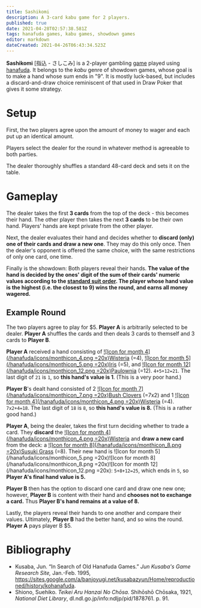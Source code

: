 ```yaml
---
title: Sashikomi
description: A 3-card kabu game for 2 players.
published: true
date: 2021-04-28T02:57:38.581Z
tags: hanafuda games, kabu games, showdown games
editor: markdown
dateCreated: 2021-04-26T06:43:34.523Z
---
```


**Sashikomi** [指込 - さしこみ] is a 2-player gambling [game](/en/hanafuda/games) played using [hanafuda](/en/hanafuda). It belongs to the *kabu* genre of showdown games, whose goal is to make a hand whose sum ends in "9". It is mostly luck-based, but includes a discard-and-draw choice reminiscent of that used in Draw Poker that gives it some strategy.
# Setup
First, the two players agree upon the amount of money to wager and each put up an identical amount.

Players select the dealer for the round in whatever method is agreeable to both parties. 

The dealer thoroughly shuffles a standard 48-card deck and sets it on the table.
# Gameplay
The dealer takes the first **3 cards** from the top of the deck - this becomes their hand. The other player then takes the next **3 cards** to be their own hand. Players' hands are kept private from the other player.

Next, the dealer evaluates their hand and decides whether to **discard (only) one of their cards and draw a new one**. They may do this only once. Then the dealer's opponent is offered the same choice, with the same restrictions of only one card, one time.

Finally is the showdown: Both players reveal their hands. **The value of the hand is decided by the ones' digit of the sum of their cards' numeric values according to the [standard suit order](/en/hanafuda/suits#arrangement-of-suits). The player whose hand value is the highest (i.e. the closest to 9) wins the round, and earns all money wagered.**
## Example Round
The two players agree to play for $5. **Player A** is arbitrarily selected to be dealer. **Player A** shuffles the cards and then deals 3 cards to themself and 3 cards to **Player B**.

**Player A** received a hand consisting of [![Icon for month 4](/hanafuda/icons/monthicon_4.png =20x)Wisteria](/en/hanafuda/suits/wisteria) (=4), [![Icon for month 5](/hanafuda/icons/monthicon_5.png =20x)Iris](/en/hanafuda/suits/iris) (=5), and [![Icon for month 12](/hanafuda/icons/monthicon_12.png =20x)Paulownia](/en/hanafuda/suits/paulownia) (=12). `4+5+12=21`. The last digit of `21` is `1`, so **this hand's value is 1**. (This is a very poor hand.)

**Player B**'s dealt hand consisted of 2 [![Icon for month 7](/hanafuda/icons/monthicon_7.png =20x)Bush Clovers](/en/hanafuda/suits/bush-clover) (=7x2) and 1 [![Icon for month 4](/hanafuda/icons/monthicon_4.png =20x)Wisteria](/en/hanafuda/suits/wisteria) (=4). `7x2+4=18`. The last digit of `18` is `8`, so **this hand's value is 8.** (This is a rather good hand.)

**Player A**, being the dealer, takes the first turn deciding whether to trade a card. They **discard** the [![Icon for month 4](/hanafuda/icons/monthicon_4.png =20x)Wisteria](/en/hanafuda/suits/wisteria) and **draw a new card** from the deck: a [![Icon for month 8](/hanafuda/icons/monthicon_8.png =20x)Susuki Grass](/en/hanafuda/suits/susuki-grass) (=8). Their new hand is ![Icon for month 5](/hanafuda/icons/monthicon_5.png =20x)![Icon for month 8](/hanafuda/icons/monthicon_8.png =20x)![Icon for month 12](/hanafuda/icons/monthicon_12.png =20x): `5+8+12=25`, which ends in `5`, so **Player A's final hand value is 5.**

**Player B** then has the option to discard one card and draw one new one; however, **Player B** is content with their hand and **chooses not to exchange a card.** Thus **Player B's hand remains at a value of 8.**

Lastly, the players reveal their hands to one another and compare their values. Ultimately, **Player B** had the better hand, and so wins the round. **Player A** pays player B $5.
# Bibliography
- Kusaba, Jun. “In Search of Old Hanafuda Games.” *Jun Kusaba's Game Research Site,* Jan.-Feb. 1995, https://sites.google.com/a/banjoyugi.net/kusabazyun/Home/reproductioned/history/kohanafuda.
- Shiono, Suehiko. *Teikei Aru Hanzai No Chōsa.* Shihōshō Chōsaka, 1921, *National Diet Library*, dl.ndl.go.jp/info:ndljp/pid/1878761. p. 91.